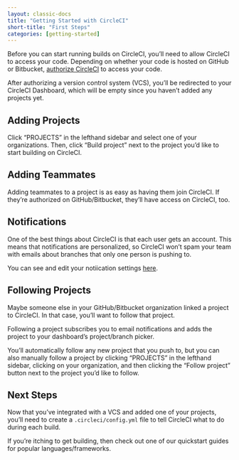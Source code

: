 ```yaml
---
layout: classic-docs
title: "Getting Started with CircleCI"
short-title: "First Steps"
categories: [getting-started]
---
```


Before you can start running builds on CircleCI, you’ll need to allow CircleCI to access your code. Depending on whether your code is hosted on GitHub or Bitbucket, [authorize CircleCI](https://circleci.com/signup/) to access your code.

After authorizing a version control system (VCS), you’ll be redirected to your CircleCI Dashboard, which will be empty since you haven’t added any projects yet.

## Adding Projects

Click “PROJECTS” in the lefthand sidebar and select one of your organizations. Then, click “Build project” next to the project you’d like to start building on CircleCI.

## Adding Teammates

Adding teammates to a project is as easy as having them join CircleCI. If they’re authorized on GitHub/Bitbucket, they’ll have access on CircleCI, too.

## Notifications

One of the best things about CircleCI is that each user gets an account.
This means that notifications are personalized, so CircleCI won’t spam your team with emails about branches that only one person is pushing to.

You can see and edit your notiication settings [here](https://circleci.com/account/notifications).

## Following Projects

Maybe someone else in your GitHub/Bitbucket organization linked a project to CircleCI. In that case, you’ll want to follow that project.

Following a project subscribes you to email notifications and adds the project to your dashboard’s project/branch picker.

You’ll automatically follow any new project that you push to, but you can also manually follow a project by clicking “PROJECTS” in the lefthand sidebar, clicking on your organization, and then clicking the “Follow project” button next to the project you’d like to follow.

## Next Steps

Now that you’ve integrated with a VCS and added one of your projects, you’ll need to create a `.circleci/config.yml` file to tell CircleCI what to do during each build.

If you’re itching to get building, then check out one of our quickstart guides for popular languages/frameworks.
